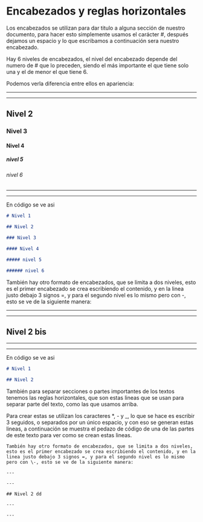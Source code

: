 # Encabezados y reglas horizontales

Los encabezados se utilizan para dar titulo a alguna sección de nuestro documento, para hacer esto simplemente usamos el carácter \#, después dejamos un espacio y lo que escribamos a continuación sera nuestro encabezado.

Hay 6 niveles de encabezados, el nivel del encabezado depende del numero de \# que lo preceden, siendo el más importante el que tiene solo una y el de menor el que tiene 6.

Podemos verla diferencia entre ellos en apariencia:

---

---

## Nivel 2

### Nivel 3

#### Nivel 4

##### nivel 5

###### nivel 6

---

---

En código se ve asi

```markdown
# Nivel 1

## Nivel 2

### Nivel 3

#### Nivel 4

##### nivel 5

###### nivel 6
```

También hay otro formato de encabezados, que se limita a dos niveles, esto es el primer encabezado se crea escribiendo el contenido, y en la linea justo debajo 3 signos =, y para el segundo nivel es lo mismo pero con \-, esto se ve de la siguiente manera:

---

---

## Nivel 2 bis

---

---

En código se ve asi

```markdown
# Nivel 1

## Nivel 2
```

También para separar secciones o partes importantes de los textos tenemos las reglas horizontales, que son estas lineas que se usan para separar parte del texto, como las que usamos arriba.

Para crear estas se utilizan los caracteres \*, \- y \_, lo que se hace es escribir 3 seguidos, o separados por un único espacio, y con eso se generan estas lineas, a continuación se muestra el pedazo de código de una de las partes de este texto para ver como se crean estas lineas.

```text
También hay otro formato de encabezados, que se limita a dos niveles, esto es el primer encabezado se crea escribiendo el contenido, y en la linea justo debajo 3 signos =, y para el segundo nivel es lo mismo pero con \-, esto se ve de la siguiente manera:

---

---

## Nivel 2 dd

---

---
```
